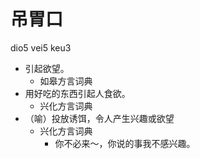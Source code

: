 



# 吊胃口
dio5 vei5 keu3
+ 引起欲望。
  * 如皋方言词典
+ 用好吃的东西引起人食欲。
  * 兴化方言词典
+ （喻）投放诱饵，令人产生兴趣或欲望
  * 兴化方言词典
    - 你不必来～，你说的事我不感兴趣。
